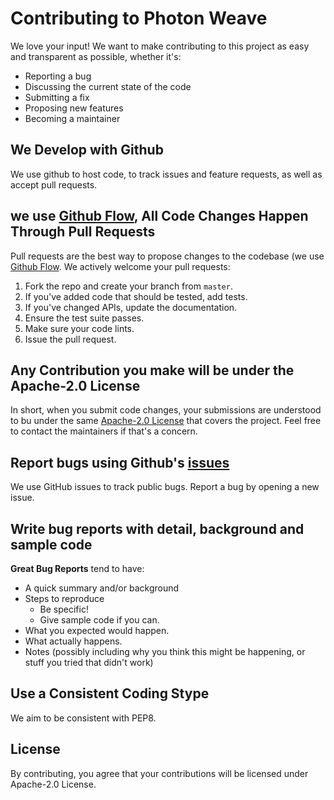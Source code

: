 # Contributing to Photon Weave
We love your input! We want to make contributing to this project as easy and transparent as possible, whether it's:
- Reporting a bug
- Discussing the current state of the code
- Submitting a fix
- Proposing new features
- Becoming a maintainer

## We Develop with Github
We use github to host code, to track issues and feature requests, as well as accept pull requests.

## we use [Github Flow](https://guides.github.com/introduction/flow/index.html), All Code Changes Happen Through Pull Requests
Pull requests are the best way to propose changes to the codebase (we use [Github Flow](https://guides.github.com/introduction/flow/index.html). We actively welcome your pull requests:
1. Fork the repo and create your branch from `master`.
2. If you've added code that should be tested, add tests.
3. If you've changed APIs, update the documentation.
4. Ensure the test suite passes.
5. Make sure your code lints.
6. Issue the pull request.

## Any Contribution you make will be under the Apache-2.0 License
In short, when you submit code changes, your submissions are understood to bu under the same [Apache-2.0 License](https://www.apache.org/licenses/LICENSE-2.0) that covers the project. Feel free to contact the maintainers if that's a concern.

## Report bugs using Github's [issues](https://github.com/tqsd/photon_weave/issues)
We use GitHub issues to track public bugs. Report a bug by opening a new issue.

## Write bug reports with detail, background and sample code
**Great Bug Reports** tend to have:
- A quick summary and/or background
- Steps to reproduce
  - Be specific!
  - Give sample code if you can.
- What you expected would happen.
- What actually happens.
- Notes (possibly including why you think this might be happening, or stuff you tried that didn't work)

## Use a Consistent Coding Stype
We aim to be consistent with PEP8.

## License
By contributing, you agree that your contributions will be licensed under Apache-2.0 License.
